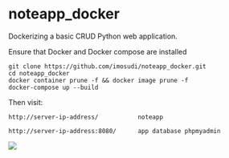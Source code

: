 ﻿# noteapp_docker
Dockerizing a basic CRUD Python web application.


Ensure that Docker and Docker compose are installed

	git clone https://github.com/imosudi/noteapp_docker.git
	cd noteapp_docker
	docker container prune -f && docker image prune -f
	docker-compose up --build 

Then visit:
	
	http://server-ip-address/     		noteapp
	
	http://server-ip-address:8080/		app database phpmyadmin

<img src="https://github.com/imosudi/noteapp_docker/blob/master/app/static/images/web_view.png" />







